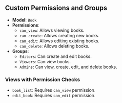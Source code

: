 ## Custom Permissions and Groups

- **Model**: `Book`
- **Permissions**: 
    - `can_view`: Allows viewing books.
    - `can_create`: Allows creating new books.
    - `can_edit`: Allows editing existing books.
    - `can_delete`: Allows deleting books.
- **Groups**:
    - `Editors`: Can create and edit books.
    - `Viewers`: Can view books.
    - `Admins`: Can view, create, edit, and delete books.

### Views with Permission Checks
- `book_list`: Requires `can_view` permission.
- `edit_book`: Requires `can_edit` permission.
